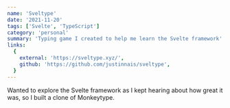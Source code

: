```yaml
---
name: 'Sveltype'
date: '2021-11-20'
tags: ['Svelte', 'TypeScript']
category: 'personal'
summary: 'Typing game I created to help me learn the Svelte framework'
links:
  {
    external: 'https://sveltype.xyz/',
    github: 'https://github.com/justinnais/sveltype',
  }
---
```


Wanted to explore the Svelte framework as I kept hearing about how great it was, so I built a clone of Monkeytype.
